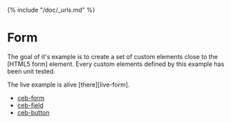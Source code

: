 {% include "/doc/_urls.md" %}
# Form

The goal of it's example is to create a set of custom elements close to the [HTML5 form] element.
Every custom elements defined by this example has been unit tested.

The live example is alive [there][live-form].

- [ceb-form](ceb-form.md)
- [ceb-field](ceb-field.md)
- [ceb-button](ceb-button.md)
